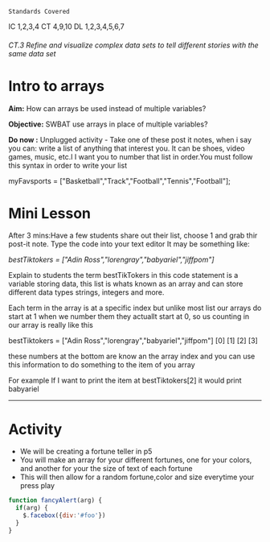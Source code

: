 	Standards Covered
IC	1,2,3,4
CT	4,9,10
DL	1,2,3,4,5,6,7

###### CT.3 Refine and visualize complex data sets to tell different stories with the same data set

# Intro to arrays
**Aim:** How can arrays be used instead of multiple variables?

**Objective:** SWBAT use arrays in place of multiple variables?


**Do now :** Unplugged activity - Take one of these post it notes, when i say you can: write a list of anything that interest you. It can be shoes, video games, music, etc.I I want you to number that list in order.You must follow this syntax in order to write your list

myFavsports = ["Basketball","Track","Football","Tennis","Football"];

# Mini Lesson
    
After 3 mins:Have a few students share out their list, choose 1 and grab thir post-it note. Type the code into your text editor
It may be something like:

*bestTiktokers = ["Adin Ross","lorengray","babyariel","jiffpom"]*

Explain to students the term bestTikTokers in this code statement is a variable storing data, this list is whats known as an array and can store different data types strings, integers and more.

Each term in the array is at a specific index 
but unlike most list our arrays do start at 1 when we number them they actuallt start at 0, so us counting in our array is really like this

bestTiktokers = ["Adin Ross","lorengray","babyariel","jiffpom"]
                     [0]         [1]        [2]         [3]

these numbers at the bottom are know an the array index and you can use this information to do something  to the item of you array

For example If I want to print the item at bestTiktokers[2] it would print babyariel

-----------------------------

# Activity

- We will be creating a fortune teller in p5 
- You will make an array for your different fortunes, one for your colors, and another for your the size of text of each fortune
- This will then allow for a random fortune,color and size everytime your press play


```javascript
function fancyAlert(arg) {
  if(arg) {
    $.facebox({div:'#foo'})
  }
}
```